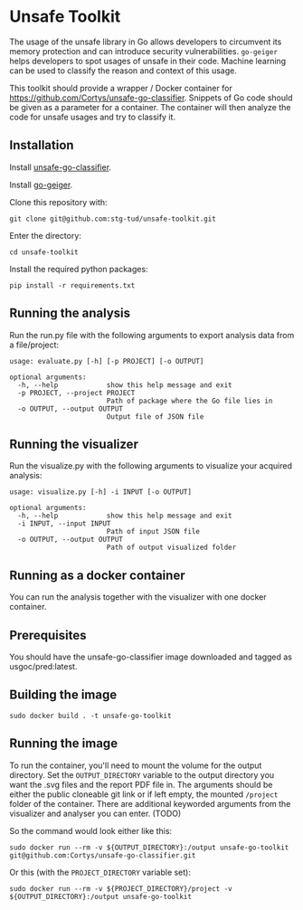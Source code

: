 # Unsafe Toolkit

The usage of the unsafe library in Go allows developers to circumvent its memory
protection and can introduce security vulnerabilities. `go-geiger` helps developers
to spot usages of unsafe in their code. Machine learning can be used to classify
the reason and context of this usage.

This toolkit should provide a wrapper / Docker container for
<https://github.com/Cortys/unsafe-go-classifier>. Snippets of Go code should be given as a parameter for a container. The container will then analyze the code for unsafe usages and try to classify it.

## Installation

Install [unsafe-go-classifier]("https://github.com/Cortys/unsafe-go-classifier").

Install [go-geiger]("https://github.com/stg-tud/go-geiger").

Clone this repository with:

`git clone git@github.com:stg-tud/unsafe-toolkit.git`

Enter the directory:

`cd unsafe-toolkit`

Install the required python packages:

`pip install -r requirements.txt`

## Running the analysis

Run the run.py file with the following arguments to export analysis data from a file/project:

```
usage: evaluate.py [-h] [-p PROJECT] [-o OUTPUT]

optional arguments:
  -h, --help            show this help message and exit
  -p PROJECT, --project PROJECT
                        Path of package where the Go file lies in
  -o OUTPUT, --output OUTPUT
                        Output file of JSON file
```

## Running the visualizer

Run the visualize.py with the following arguments to visualize your acquired analysis:

```
usage: visualize.py [-h] -i INPUT [-o OUTPUT]

optional arguments:
  -h, --help            show this help message and exit
  -i INPUT, --input INPUT
                        Path of input JSON file
  -o OUTPUT, --output OUTPUT
                        Path of output visualized folder
```

## Running as a docker container

You can run the analysis together with the visualizer with one docker container.

## Prerequisites

You should have the unsafe-go-classifier image downloaded and tagged as usgoc/pred:latest.

## Building the image

`sudo docker build . -t unsafe-go-toolkit`

## Running the image

To run the container, you'll need to mount the volume for the output directory. Set the `OUTPUT_DIRECTORY` variable to the output directory you want the .svg files and the report PDF file in. The arguments should be either the public cloneable git link or if left empty, the mounted `/project` folder of the container. There are additional keyworded arguments from the visualizer and analyser you can enter. (TODO)

So the command would look either like this:

`sudo docker run --rm -v ${OUTPUT_DIRECTORY}:/output unsafe-go-toolkit git@github.com:Cortys/unsafe-go-classifier.git`

Or this (with the `PROJECT_DIRECTORY` variable set):

`sudo docker run --rm -v ${PROJECT_DIRECTORY}/project -v ${OUTPUT_DIRECTORY}:/output unsafe-go-toolkit`
